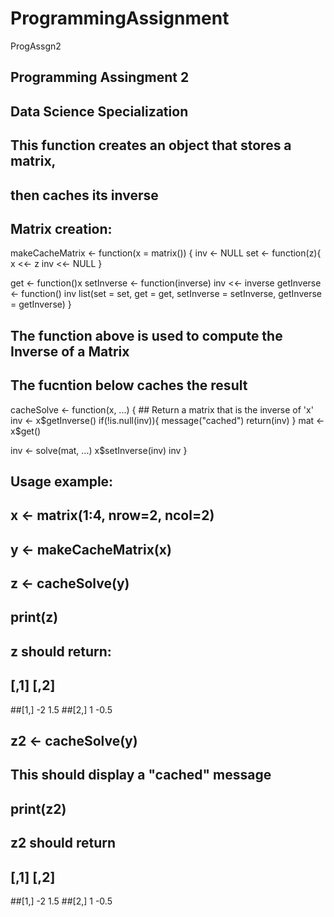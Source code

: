 # ProgrammingAssignment
ProgAssgn2
## Programming Assingment 2
## Data Science Specialization

## This function creates an object that stores a matrix, 
## then caches its inverse

## Matrix creation:

makeCacheMatrix <- function(x = matrix()) {
  inv <- NULL
  set <- function(z){
    x <<- z
    inv <<- NULL
  }


get <- function()x
setInverse <- function(inverse) inv <<- inverse
getInverse <- function() inv
list(set = set,
     get = get,
     setInverse = setInverse,
     getInverse = getInverse)
}

## The function above is used to compute the Inverse of a Matrix
## The fucntion below caches the result


cacheSolve <- function(x, ...) {
        ## Return a matrix that is the inverse of 'x'
  inv <- x$getInverse()
  if(!is.null(inv)){
    message("cached")
    return(inv)
  }
  mat <- x$get()
  
  inv <- solve(mat, ...)
  x$setInverse(inv)
  inv
}

## Usage example:
## x <- matrix(1:4, nrow=2, ncol=2)
## y <- makeCacheMatrix(x)
## z <- cacheSolve(y)
## print(z)
## z should return:
##     [,1] [,2]
##[1,]   -2  1.5
##[2,]    1 -0.5
##
## z2 <- cacheSolve(y)
## This should display a "cached" message
## print(z2)
## z2 should return
##     [,1] [,2]
##[1,]   -2  1.5
##[2,]    1 -0.5

